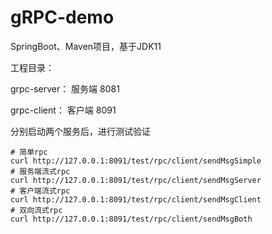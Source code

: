 # gRPC-demo

SpringBoot、Maven项目，基于JDK11



工程目录：

grpc-server：	服务端	8081

grpc-client：	客户端	8091



分别启动两个服务后，进行测试验证

```
# 简单rpc
curl http://127.0.0.1:8091/test/rpc/client/sendMsgSimple
# 服务端流式rpc
curl http://127.0.0.1:8091/test/rpc/client/sendMsgServer
# 客户端流式rpc
curl http://127.0.0.1:8091/test/rpc/client/sendMsgClient
# 双向流式rpc
curl http://127.0.0.1:8091/test/rpc/client/sendMsgBoth
```


